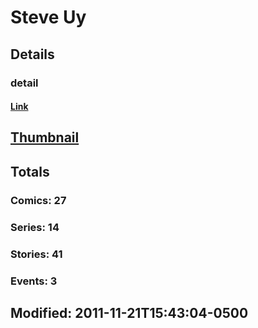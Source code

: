 # Steve  Uy 
## Details
### detail
#### [Link](http://marvel.com/comics/creators/4508/steve_uy?utm_campaign=apiRef&utm_source=225578a89fc76f3d20fbffda5d17a88d)
## [Thumbnail](http://i.annihil.us/u/prod/marvel/i/mg/2/e0/4bc46a6810460.jpg)
## Totals
### Comics: 27
### Series: 14
### Stories: 41
### Events: 3
## Modified: 2011-11-21T15:43:04-0500